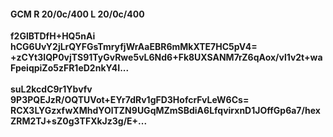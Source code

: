 #### GCM R 20/0c/400 L 20/0c/400
**f2GlBTDfH+HQ5nAi**<br/>**hCG6UvY2jLrQYFGsTmryfjWrAaEBR6mMkXTE7HC5pV4=**<br/>**+zCYt3IQP0vjTS91TyGvRwe5vL6Nd6+Fk8UXSANM7rZ6qAox/vl1v2t+waFpeiqpiZo5zFR1eD2nkY4I...**<br/><br/>
**suL2kcdC9r1Ybvfv**<br/>**9P3PQEJzR/OQTUVot+EYr7dRv1gFD3HofcrFvLeW6Cs=**<br/>**RCX3LYGzxfwXMhdYOlTZN9UGqMZmSBdiA6LfqvirxnD1JOffGp6a7/hexZRM2TJ+sZ0g3TFXkJz3g/E+...**